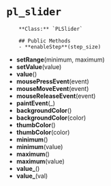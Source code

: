 # `pl_slider`

        **Class:** `PLSlider`

        ## Public Methods
        - **enableStep**(step_size)
- **setRange**(minimum, maximum)
- **setValue**(value)
- **value**()
- **mousePressEvent**(event)
- **mouseMoveEvent**(event)
- **mouseReleaseEvent**(event)
- **paintEvent**(_)
- **backgroundColor**()
- **backgroundColor**(color)
- **thumbColor**()
- **thumbColor**(color)
- **minimum**()
- **minimum**(value)
- **maximum**()
- **maximum**(value)
- **value_**()
- **value_**(val)